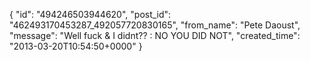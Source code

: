  {
   "id": "494246503944620",
   "post_id": "462493170453287_492057720830165",
   "from_name": "Pete Daoust",
   "message": "Well fuck & I didnt?? : NO YOU DID NOT",
   "created_time": "2013-03-20T10:54:50+0000"
 }
